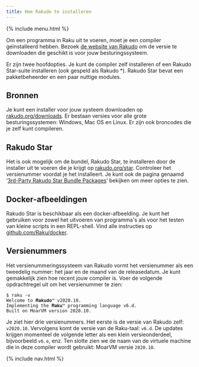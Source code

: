 ```yaml
---
title: Hoe Rakudo te installeren
---
```


{% include menu.html %}

Om een programma in Raku uit te voeren, moet je een compiler geïnstalleerd hebben. Bezoek [de website van Rakudo](https://rakudo.org) om de versie te downloaden die geschikt is voor jouw besturingssysteem.

Er zijn twee hoofdopties. Je kunt de compiler zelf installeren of een Rakudo Star-suite installeren (ook gespeld als Rakudo *). Rakudo Star bevat een pakketbeheerder en een paar nuttige modules.

## Bronnen

Je kunt een installer voor jouw systeem downloaden op [rakudo.org/downloads](https://rakudo.org/downloads). Er bestaan versies voor alle grote besturingssystemen: Windows, Mac OS en Linux. Er zijn ook broncodes die je zelf kunt compileren.

## Rakudo Star

Het is ook mogelijk om de bundel, Rakudo Star, te installeren door de installer uit te voeren die je krijgt op [rakudo.org/star](https://rakudo.org/star). Controleer het versienummer voordat je het installeert. Je kunt ook de pagina genaamd ‘[3rd-Party Rakudo Star Bundle Packages](https://rakudo.org/star/third-party)’ bekijken om meer opties te zien.

## Docker-afbeeldingen

Rakudo Star is beschikbaar als een docker-afbeelding. Je kunt het gebruiken voor zowel het uitvoeren van programma's als voor het testen van kleine scripts in een REPL-shell. Vind alle instructies op [github.com/Raku/docker](https://github.com/Raku/docker).

## Versienummers

Het versienummeringssysteem van Rakudo vormt het versienummer als een tweedelig nummer: het jaar en de maand van de releasedatum. Je kunt gemakkelijk zien hoe recent jouw compiler is. Voer de volgende opdrachtregel uit om het versienummer te zien:

```console
$ raku -v
Welcome to 𝐑𝐚𝐤𝐮𝐝𝐨™ v2020.10.
Implementing the 𝐑𝐚𝐤𝐮™ programming language v6.d.
Built on MoarVM version 2020.10.
```

Je ziet hier drie versienummers. Het eerste is de versie van Rakudo zelf: `v2020.10`. Vervolgens komt de versie van de Raku-taal: `v6.d`. De updates krijgen momenteel de volgende letter als een klein versieonderdeel, bijvoorbeeld `v6.e`, enz. Ten slotte zien we de naam van de virtuele machine die in deze compiler wordt gebruikt: MoarVM versie `2020.10`.

{% include nav.html %}